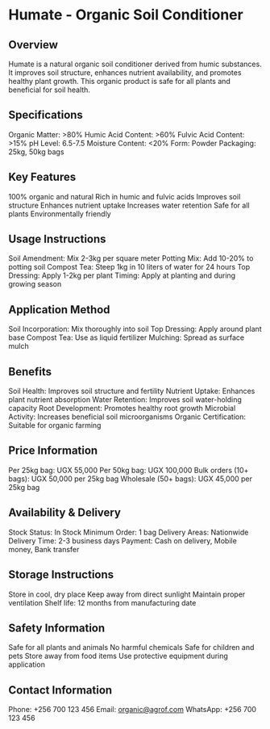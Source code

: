 # Humate - Organic Soil Conditioner

## Overview
Humate is a natural organic soil conditioner derived from humic substances. It improves soil structure, enhances nutrient availability, and promotes healthy plant growth. This organic product is safe for all plants and beneficial for soil health.

## Specifications
Organic Matter: >80%
Humic Acid Content: >60%
Fulvic Acid Content: >15%
pH Level: 6.5-7.5
Moisture Content: <20%
Form: Powder
Packaging: 25kg, 50kg bags

## Key Features
100% organic and natural
Rich in humic and fulvic acids
Improves soil structure
Enhances nutrient uptake
Increases water retention
Safe for all plants
Environmentally friendly

## Usage Instructions
Soil Amendment: Mix 2-3kg per square meter
Potting Mix: Add 10-20% to potting soil
Compost Tea: Steep 1kg in 10 liters of water for 24 hours
Top Dressing: Apply 1-2kg per plant
Timing: Apply at planting and during growing season

## Application Method
Soil Incorporation: Mix thoroughly into soil
Top Dressing: Apply around plant base
Compost Tea: Use as liquid fertilizer
Mulching: Spread as surface mulch

## Benefits
Soil Health: Improves soil structure and fertility
Nutrient Uptake: Enhances plant nutrient absorption
Water Retention: Improves soil water-holding capacity
Root Development: Promotes healthy root growth
Microbial Activity: Increases beneficial soil microorganisms
Organic Certification: Suitable for organic farming

## Price Information
Per 25kg bag: UGX 55,000
Per 50kg bag: UGX 100,000
Bulk orders (10+ bags): UGX 50,000 per 25kg bag
Wholesale (50+ bags): UGX 45,000 per 25kg bag

## Availability & Delivery
Stock Status: In Stock
Minimum Order: 1 bag
Delivery Areas: Nationwide
Delivery Time: 2-3 business days
Payment: Cash on delivery, Mobile money, Bank transfer

## Storage Instructions
Store in cool, dry place
Keep away from direct sunlight
Maintain proper ventilation
Shelf life: 12 months from manufacturing date

## Safety Information
Safe for all plants and animals
No harmful chemicals
Safe for children and pets
Store away from food items
Use protective equipment during application

## Contact Information
Phone: +256 700 123 456
Email: organic@agrof.com
WhatsApp: +256 700 123 456
